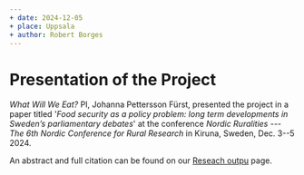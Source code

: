 ```yaml
---
+ date: 2024-12-05
+ place: Uppsala
+ author: Robert Borges
---
```

# Presentation of the Project

_What Will We Eat?_ PI, Johanna Pettersson Fürst, presented the project in a paper titled '_Food security as a policy problem: long term developments in Sweden’s parliamentary debates_' at the conference _Nordic Ruralities --- The 6th Nordic Conference for Rural Research_ in Kiruna, Sweden, Dec. 3--5 2024.

An abstract and full citation can be found on our [Reseach outpu](https://what-will-we-eat.github.io/output/) page.
